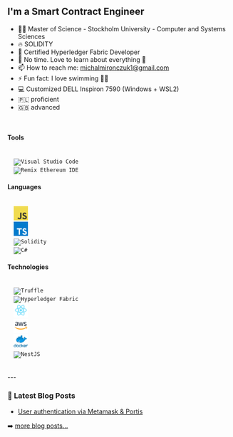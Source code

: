 ## I'm a Smart Contract Engineer

- 👨‍🎓 Master of Science - Stockholm University - Computer and Systems Sciences
- 🔥 SOLIDITY
- 📜 Certified Hyperledger Fabric Developer
- 🌱 No time. Love to learn about everything 🤣
- 📫 How to reach me: michalmironczuk1@gmail.com
- ⚡ Fun fact: I love swimming 🏊‍♀️ 
- 💻 Customized DELL Inspiron 7590 (Windows + WSL2)
- 🇵🇱 proficient
- 🇬🇧 advanced

<br />

#### Tools
<code>
  <img title="Visual Studio Code" width="32" src="https://upload.wikimedia.org/wikipedia/commons/thumb/9/9a/Visual_Studio_Code_1.35_icon.svg/1200px-Visual_Studio_Code_1.35_icon.svg.png"/>
  <img title="Remix Ethereum IDE" width="32" src="https://repository-images.githubusercontent.com/59065830/b62be480-45d2-11ea-9989-803db0f9c44d"/>
</code>

#### Languages
<code>
  <img title="JavaScript" width="32" src="https://raw.githubusercontent.com/github/explore/80688e429a7d4ef2fca1e82350fe8e3517d3494d/topics/javascript/javascript.png"/>
  <img title="TypeScript" width="32" src="https://raw.githubusercontent.com/github/explore/80688e429a7d4ef2fca1e82350fe8e3517d3494d/topics/typescript/typescript.png"/>
  <img title="Solidity" width="32" src="https://upload.wikimedia.org/wikipedia/commons/thumb/9/98/Solidity_logo.svg/1200px-Solidity_logo.svg.png"/>
  <img title="C#" width="32" src="https://p7.hiclipart.com/preview/340/226/414/c-computer-programming-software-development-programmer-marklogic-coder.jpg"/>
</code>

#### Technologies
<code>
  <img title="Truffle" width="32" src="https://cdn-images-1.medium.com/max/1200/1*t422eA3rfv5sdaK1i1l80w.png"/>
  <img title="Hyperledger Fabric" width="32" src="http://www.bankingtech.com/files/2017/03/Hyperledger-Fabric.png"/>
  <img title="React" width="32" src="https://raw.githubusercontent.com/github/explore/80688e429a7d4ef2fca1e82350fe8e3517d3494d/topics/react/react.png"/>
  <img title="AWS" width="32" src="https://raw.githubusercontent.com/github/explore/fbceb94436312b6dacde68d122a5b9c7d11f9524/topics/aws/aws.png"/>
  <img title="Docker" width="32" src="https://raw.githubusercontent.com/github/explore/80688e429a7d4ef2fca1e82350fe8e3517d3494d/topics/docker/docker.png"/>
  <img title="NestJS" width="32" src="https://seeklogo.com/images/N/nestjs-logo-09342F76C0-seeklogo.com.png"/>
</code>

<br />
<br />
---

### 📕 Latest Blog Posts

<!-- BLOG-POST-LIST:START -->
- [User authentication via Metamask & Portis](https://www.blocksism.com/authentication-via-metamask-and-portis/)
<!-- BLOG-POST-LIST:END -->

➡️ [more blog posts...](https://www.blocksism.com/#blog)
